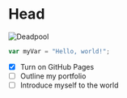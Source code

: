# Head 

![Deadpool](https://cdn.avpasion.com/wp-content/uploads/2024/01/deadpool-marvel-fecha-estreno-750x422.jpeg)

``` javascript
var myVar = "Hello, world!";
```


- [X] Turn on GitHub Pages
- [ ] Outline my portfolio
- [ ] Introduce myself to the world
